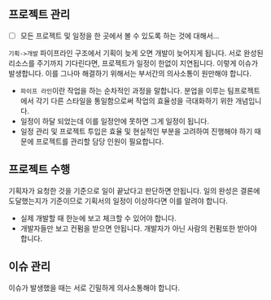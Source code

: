 ## 프로젝트 관리
- [ ] 모든 프로젝트 및 일정을 한 곳에서 볼 수 있도록 하는 것에 대해서...

`기획->개발` 파이프라인 구조에서 기획이 늦게 오면 개발이 늦어지게 됩니다. 서로 완성된 리소스를 주기까지 기다린다면, 프로젝트가 일정이 한없이 지연됩니다. 이렇게 이슈가 발생합니다. 이를 그나마 해결하기 위해서는 부서간의 의사소통이 원만해야 합니다.

* `파이프 라인`이란 작업을 하는 순차적인 과정을 말합니다. 분업을 이루는 팀프로젝트에서 각기 다른 스타일을 통일함으로써 작업의 효율성을 극대화하기 위한 개념입니다.
* 일정이 하달 되었는데 이를 일정안에 못하면 그게 일정이 됩니다.
* 일정 관리 및 프로젝트 투입은 효율 및 현실적인 부분을 고려하여 진행해야 하기 때문에 프로젝트를 관리할 담당 인원이 필요합니다.

## 프로젝트 수행
기획자가 요청한 것을 기준으로 일이 끝났다고 판단하면 안됩니다. 일의 완성은 결론에 도달했는지가 기준이므로 기획서의 일정이 이상하다면 이를 알려야 합니다.

* 실제 개발할 때 한눈에 보고 체크할 수 있어야 합니다.
* 개발자들만 보고 컨펌을 받으면 안됩니다. 개발자가 아닌 사람의 컨펌또한 받아야 합니다.

## 이슈 관리
이슈가 발생했을 때는 서로 긴밀하게 의사소통해야 합니다.
